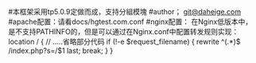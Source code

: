 #本框架采用tp5.0.9定做而成，支持分組模塊
#author； git@daheige.com
#apache配置：请看docs/hgtest.com.conf
#nginx配置：
在Nginx低版本中，是不支持PATHINFO的，但是可以通过在Nginx.conf中配置转发规则实现：
location / { // …..省略部分代码
    if (!-e $request_filename) {
    rewrite ^(.*)$ /index.php?s=/$1 last;
    break;
    }
}


